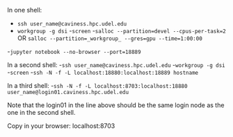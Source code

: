 In one shell:
- ```ssh user_name@caviness.hpc.udel.edu```
- ```workgroup -g dsi```
-```screen```
-```salloc --partition=devel --cpus-per-task=2 ```
OR
```salloc --partition=_workgroup_ --gres=gpu --time=1:00:00```
              
-```jupyter notebook --no-browser --port=18889```

In a second shell:
-```ssh user_name@caviness.hpc.udel.edu```
-```workgroup -g dsi```
-```screen```
-```ssh -N -f -L localhost:18880:localhost:18889 hostname```

In a third shell:
-```ssh -N -f -L localhost:8703:localhost:18880 user_name@login01.caviness.hpc.udel.edu```

Note that the login01 in the line above should be the same login node as the one in the second shell.

Copy in your browser: localhost:8703
